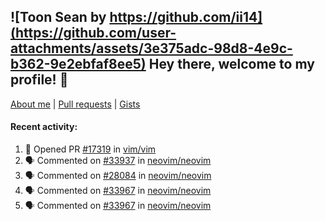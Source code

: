 ## ![Toon Sean by https://github.com/ii14](https://github.com/user-attachments/assets/3e375adc-98d8-4e9c-b362-9e2ebfaf8ee5) Hey there, welcome to my profile! 👋

[About me](https://seandewar.github.io/)
 | [Pull requests](https://github.com/search?p=1&q=author%3Aseandewar+is%3Apr)
 | [Gists](https://gist.github.com/seandewar)

#### Recent activity:

<!--START_SECTION:activity-->
1. 💪 Opened PR [#17319](https://github.com/vim/vim/pull/17319) in [vim/vim](https://github.com/vim/vim)
2. 🗣 Commented on [#33937](https://github.com/neovim/neovim/pull/33937#issuecomment-2876469928) in [neovim/neovim](https://github.com/neovim/neovim)
3. 🗣 Commented on [#28084](https://github.com/neovim/neovim/issues/28084#issuecomment-2875586824) in [neovim/neovim](https://github.com/neovim/neovim)
4. 🗣 Commented on [#33967](https://github.com/neovim/neovim/issues/33967#issuecomment-2875586068) in [neovim/neovim](https://github.com/neovim/neovim)
5. 🗣 Commented on [#33967](https://github.com/neovim/neovim/issues/33967#issuecomment-2875560598) in [neovim/neovim](https://github.com/neovim/neovim)
<!--END_SECTION:activity-->
